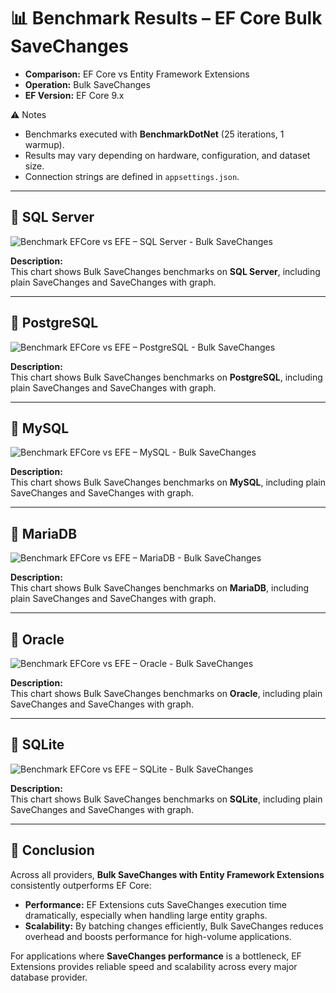 # 📊 Benchmark Results – EF Core Bulk SaveChanges

* **Comparison:** EF Core vs Entity Framework Extensions  
* **Operation:** Bulk SaveChanges  
* **EF Version:** EF Core 9.x  

⚠️ Notes  
* Benchmarks executed with **BenchmarkDotNet** (25 iterations, 1 warmup).  
* Results may vary depending on hardware, configuration, and dataset size.  
* Connection strings are defined in `appsettings.json`.  

---

## 🔹 SQL Server

![Benchmark EFCore vs EFE – SQL Server - Bulk SaveChanges](https://raw.githubusercontent.com/zzzprojects/EntityFramework-Extensions/master/images/benchmark-efcore-vs-efe-sqlserver-bulk-savechanges.png)

**Description:**  
This chart shows Bulk SaveChanges benchmarks on **SQL Server**, including plain SaveChanges and SaveChanges with graph.  

---

## 🔹 PostgreSQL

![Benchmark EFCore vs EFE – PostgreSQL - Bulk SaveChanges](https://raw.githubusercontent.com/zzzprojects/EntityFramework-Extensions/master/images/benchmark-efcore-vs-efe-postgresql-bulk-savechanges.png)

**Description:**  
This chart shows Bulk SaveChanges benchmarks on **PostgreSQL**, including plain SaveChanges and SaveChanges with graph.  

---

## 🔹 MySQL

![Benchmark EFCore vs EFE – MySQL - Bulk SaveChanges](https://raw.githubusercontent.com/zzzprojects/EntityFramework-Extensions/master/images/benchmark-efcore-vs-efe-mysql-bulk-savechanges.png)

**Description:**  
This chart shows Bulk SaveChanges benchmarks on **MySQL**, including plain SaveChanges and SaveChanges with graph.  

---

## 🔹 MariaDB

![Benchmark EFCore vs EFE – MariaDB - Bulk SaveChanges](https://raw.githubusercontent.com/zzzprojects/EntityFramework-Extensions/master/images/benchmark-efcore-vs-efe-mariadb-bulk-savechanges.png)

**Description:**  
This chart shows Bulk SaveChanges benchmarks on **MariaDB**, including plain SaveChanges and SaveChanges with graph.  

---

## 🔹 Oracle

![Benchmark EFCore vs EFE – Oracle - Bulk SaveChanges](https://raw.githubusercontent.com/zzzprojects/EntityFramework-Extensions/master/images/benchmark-efcore-vs-efe-oracle-bulk-savechanges.png)

**Description:**  
This chart shows Bulk SaveChanges benchmarks on **Oracle**, including plain SaveChanges and SaveChanges with graph.  

---

## 🔹 SQLite

![Benchmark EFCore vs EFE – SQLite - Bulk SaveChanges](https://raw.githubusercontent.com/zzzprojects/EntityFramework-Extensions/master/images/benchmark-efcore-vs-efe-sqlite-bulk-savechanges.png)

**Description:**  
This chart shows Bulk SaveChanges benchmarks on **SQLite**, including plain SaveChanges and SaveChanges with graph.  

---

## 🏁 Conclusion

Across all providers, **Bulk SaveChanges with Entity Framework Extensions** consistently outperforms EF Core:  

* **Performance:** EF Extensions cuts SaveChanges execution time dramatically, especially when handling large entity graphs.  
* **Scalability:** By batching changes efficiently, Bulk SaveChanges reduces overhead and boosts performance for high-volume applications.  

For applications where **SaveChanges performance** is a bottleneck, EF Extensions provides reliable speed and scalability across every major database provider.  
